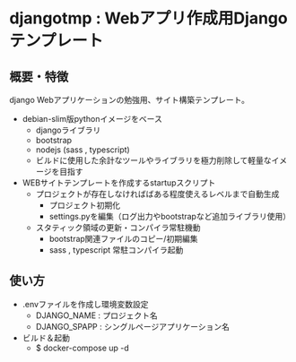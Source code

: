 # djangotmp : Webアプリ作成用Djangoテンプレート
## 概要・特徴
django Webアプリケーションの勉強用、サイト構築テンプレート。
- debian-slim版pythonイメージをベース
    - djangoライブラリ
    - bootstrap
    - nodejs (sass , typescript)
    - ビルドに使用した余計なツールやライブラリを極力削除して軽量なイメージを目指す
- WEBサイトテンプレートを作成するstartupスクリプト
    - プロジェクトが存在しなければばある程度使えるレベルまで自動生成
        - プロジェクト初期化
        - settings.pyを編集（ログ出力やbootstrapなど追加ライブラリ使用）
    - スタティック領域の更新・コンパイラ常駐機動
        - bootstrap関連ファイルのコピー/初期編集
        - sass , typescript 常駐コンパイラ起動
## 使い方
- .envファイルを作成し環境変数設定
    - DJANGO_NAME : プロジェクト名
    - DJANGO_SPAPP : シングルページアプリケーション名
- ビルド＆起動
    - $ docker-compose up -d

